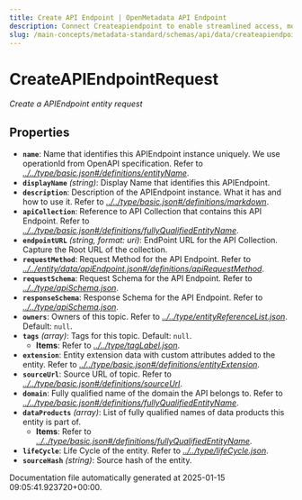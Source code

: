 ```yaml
---
title: Create API Endpoint | OpenMetadata API Endpoint
description: Connect Createapiendpoint to enable streamlined access, monitoring, or search of enterprise data using secure and scalable integrations.
slug: /main-concepts/metadata-standard/schemas/api/data/createapiendpoint
---
```


# CreateAPIEndpointRequest

*Create a APIEndpoint entity request*

## Properties

- **`name`**: Name that identifies this APIEndpoint instance uniquely. We use operationId from OpenAPI specification. Refer to *[../../type/basic.json#/definitions/entityName](#/../type/basic.json#/definitions/entityName)*.
- **`displayName`** *(string)*: Display Name that identifies this APIEndpoint.
- **`description`**: Description of the APIEndpoint instance. What it has and how to use it. Refer to *[../../type/basic.json#/definitions/markdown](#/../type/basic.json#/definitions/markdown)*.
- **`apiCollection`**: Reference to API Collection that contains this API Endpoint. Refer to *[../../type/basic.json#/definitions/fullyQualifiedEntityName](#/../type/basic.json#/definitions/fullyQualifiedEntityName)*.
- **`endpointURL`** *(string, format: uri)*: EndPoint URL for the API Collection. Capture the Root URL of the collection.
- **`requestMethod`**: Request Method for the API Endpoint. Refer to *[../../entity/data/apiEndpoint.json#/definitions/apiRequestMethod](#/../entity/data/apiEndpoint.json#/definitions/apiRequestMethod)*.
- **`requestSchema`**: Request Schema for the API Endpoint. Refer to *[../../type/apiSchema.json](#/../type/apiSchema.json)*.
- **`responseSchema`**: Response Schema for the API Endpoint. Refer to *[../../type/apiSchema.json](#/../type/apiSchema.json)*.
- **`owners`**: Owners of this topic. Refer to *[../../type/entityReferenceList.json](#/../type/entityReferenceList.json)*. Default: `null`.
- **`tags`** *(array)*: Tags for this topic. Default: `null`.
  - **Items**: Refer to *[../../type/tagLabel.json](#/../type/tagLabel.json)*.
- **`extension`**: Entity extension data with custom attributes added to the entity. Refer to *[../../type/basic.json#/definitions/entityExtension](#/../type/basic.json#/definitions/entityExtension)*.
- **`sourceUrl`**: Source URL of topic. Refer to *[../../type/basic.json#/definitions/sourceUrl](#/../type/basic.json#/definitions/sourceUrl)*.
- **`domain`**: Fully qualified name of the domain the API belongs to. Refer to *[../../type/basic.json#/definitions/fullyQualifiedEntityName](#/../type/basic.json#/definitions/fullyQualifiedEntityName)*.
- **`dataProducts`** *(array)*: List of fully qualified names of data products this entity is part of.
  - **Items**: Refer to *[../../type/basic.json#/definitions/fullyQualifiedEntityName](#/../type/basic.json#/definitions/fullyQualifiedEntityName)*.
- **`lifeCycle`**: Life Cycle of the entity. Refer to *[../../type/lifeCycle.json](#/../type/lifeCycle.json)*.
- **`sourceHash`** *(string)*: Source hash of the entity.


Documentation file automatically generated at 2025-01-15 09:05:41.923720+00:00.
